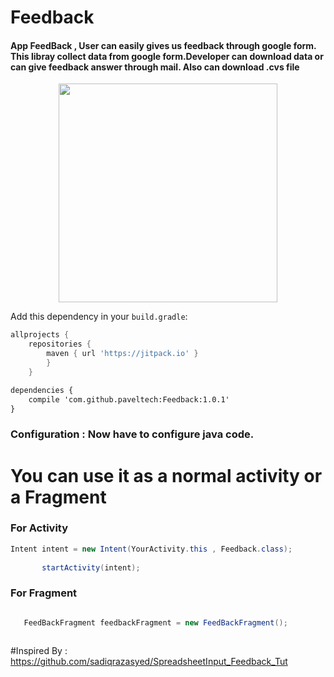 # Feedback
<h4> App FeedBack , User can easily gives us feedback through google form. This libray collect data from google form.Developer can
download data or can give feedback answer through mail. Also can download .cvs file</h4>


<p align="center">
  <img src="https://raw.githubusercontent.com/paveltech/Feedback/master/device-2018-01-15-002425.png" width="350"/>
</p>

Add this dependency in your `build.gradle`: 

```groovy
allprojects {
	repositories {
		maven { url 'https://jitpack.io' }
		}
	}
```

```xml
dependencies {
    compile 'com.github.paveltech:Feedback:1.0.1'
}
```

### Configuration : Now have to configure java code.

# You can use it as a normal activity or a Fragment 
 ### For Activity 
 
 ```java
 Intent intent = new Intent(YourActivity.this , Feedback.class);
       
        startActivity(intent);
```

### For Fragment 

```java

   FeedBackFragment feedbackFragment = new FeedBackFragment();
        
```	

#Inspired By : https://github.com/sadiqrazasyed/SpreadsheetInput_Feedback_Tut

